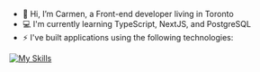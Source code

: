 - 👋 Hi, I’m Carmen, a Front-end developer living in Toronto 
- 💻 I'm currently learning TypeScript, NextJS, and PostgreSQL 
- ⚡ I've built applications using the following technologies:

[![My Skills](https://skillicons.dev/icons?i=js,html,css,express,git,github,postman,mongodb,nodejs,react,redux,tailwind,typescript,figma&theme=light)](https://skillicons.dev)
